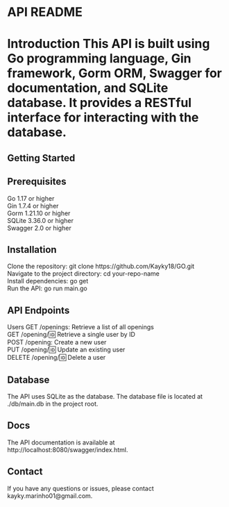 <h1>API README<h1>

Introduction
This API is built using Go programming language, Gin framework, Gorm ORM, Swagger for documentation, and SQLite database. It provides a RESTful interface for interacting with the database.

<h2>Getting Started</h2>

<h2>Prerequisites</h2>
Go 1.17 or higher</br>
Gin 1.7.4 or higher</br>
Gorm 1.21.10 or higher</br>
SQLite 3.36.0 or higher</br>
Swagger 2.0 or higher</br>

<h2>Installation</h2>
Clone the repository: git clone https://github.com/Kayky18/GO.git</br>
Navigate to the project directory: cd your-repo-name</br>
Install dependencies: go get</br>
Run the API: go run main.go</br>

<h2>API Endpoints</h2>

Users
GET /openings: Retrieve a list of all openings</br>
GET /opening/:id: Retrieve a single user by ID</br>
POST /opening: Create a new user</br>
PUT /opening/:id: Update an existing user</br>
DELETE /opening/:id: Delete a user</br>

<h2>Database</h2>
The API uses SQLite as the database. The database file is located at ./db/main.db in the project root.

<h2>Docs</h2>
The API documentation is available at http://localhost:8080/swagger/index.html.

<h2>Contact</h2>
If you have any questions or issues, please contact kayky.marinho01@gmail.com.


